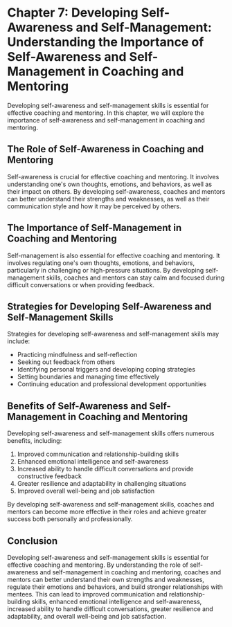 Chapter 7: Developing Self-Awareness and Self-Management: Understanding the Importance of Self-Awareness and Self-Management in Coaching and Mentoring
======================================================================================================================================================

Developing self-awareness and self-management skills is essential for effective coaching and mentoring. In this chapter, we will explore the importance of self-awareness and self-management in coaching and mentoring.

The Role of Self-Awareness in Coaching and Mentoring
----------------------------------------------------

Self-awareness is crucial for effective coaching and mentoring. It involves understanding one's own thoughts, emotions, and behaviors, as well as their impact on others. By developing self-awareness, coaches and mentors can better understand their strengths and weaknesses, as well as their communication style and how it may be perceived by others.

The Importance of Self-Management in Coaching and Mentoring
-----------------------------------------------------------

Self-management is also essential for effective coaching and mentoring. It involves regulating one's own thoughts, emotions, and behaviors, particularly in challenging or high-pressure situations. By developing self-management skills, coaches and mentors can stay calm and focused during difficult conversations or when providing feedback.

Strategies for Developing Self-Awareness and Self-Management Skills
-------------------------------------------------------------------

Strategies for developing self-awareness and self-management skills may include:

* Practicing mindfulness and self-reflection
* Seeking out feedback from others
* Identifying personal triggers and developing coping strategies
* Setting boundaries and managing time effectively
* Continuing education and professional development opportunities

Benefits of Self-Awareness and Self-Management in Coaching and Mentoring
------------------------------------------------------------------------

Developing self-awareness and self-management skills offers numerous benefits, including:

1. Improved communication and relationship-building skills
2. Enhanced emotional intelligence and self-awareness
3. Increased ability to handle difficult conversations and provide constructive feedback
4. Greater resilience and adaptability in challenging situations
5. Improved overall well-being and job satisfaction

By developing self-awareness and self-management skills, coaches and mentors can become more effective in their roles and achieve greater success both personally and professionally.

Conclusion
----------

Developing self-awareness and self-management skills is essential for effective coaching and mentoring. By understanding the role of self-awareness and self-management in coaching and mentoring, coaches and mentors can better understand their own strengths and weaknesses, regulate their emotions and behaviors, and build stronger relationships with mentees. This can lead to improved communication and relationship-building skills, enhanced emotional intelligence and self-awareness, increased ability to handle difficult conversations, greater resilience and adaptability, and overall well-being and job satisfaction.
